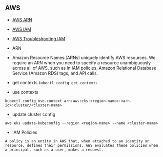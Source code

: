 ## AWS 

- [AWS ARN](https://docs.aws.amazon.com/general/latest/gr/aws-arns-and-namespaces.html)

- [AWS IAM](https://docs.aws.amazon.com/IAM/latest/UserGuide/reference_identifiers.html)

- [AWS Troubleshooting IAM](https://docs.aws.amazon.com/IAM/latest/UserGuide/troubleshoot.html)

- ARN
- Amazon Resource Names (ARNs) uniquely identify AWS resources. We require an ARN when you need to specify a resource unambiguously across all of AWS, such as in IAM policies, Amazon Relational Database Service (Amazon RDS) tags, and API calls. 

- get contexts
``` kubectl config get-contexts ```

- use contexts

```kubectl config use-context arn:aws:eks:<region-name>:<arn-id>:cluster/<cluster-name>```

- update cluster config 

```aws eks update-kubeconfig --region <region-name> --name <cluster-name>```

- IAM Policies

```A policy is an entity in AWS that, when attached to an identity or resource, defines their permissions. AWS evaluates these policies when a principal, such as a user, makes a request. ```